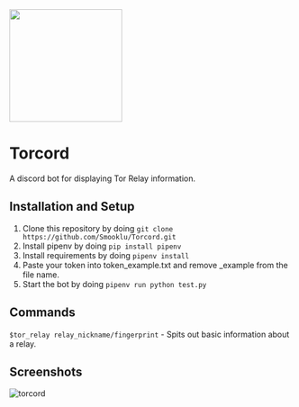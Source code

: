 <img src="https://user-images.githubusercontent.com/37220586/148496621-3658d12a-db4f-466d-9d11-cc12851aebf0.png" width=200 height=200>

# Torcord

A discord bot for displaying Tor Relay information.

## Installation and Setup
1. Clone this repository by doing `git clone https://github.com/Smooklu/Torcord.git`
2. Install pipenv by doing `pip install pipenv`
3. Install requirements by doing `pipenv install`
4. Paste your token into token_example.txt and remove _example from the file name.
5. Start the bot by doing `pipenv run python test.py`

## Commands
`$tor_relay relay_nickname/fingerprint` - Spits out basic information about a relay.

## Screenshots

![torcord](https://user-images.githubusercontent.com/37220586/148498748-9b0ab389-c1cf-4435-9f6f-a58042c4c023.png)
